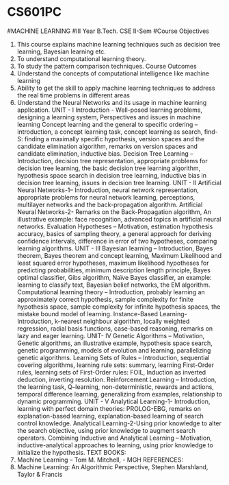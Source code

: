 # CS601PC
#MACHINE LEARNING
#III Year B.Tech. CSE II-Sem 
#Course Objectives
1. This course explains machine learning techniques such as decision tree learning, Bayesian 
learning etc.
2. To understand computational learning theory.
3. To study the pattern comparison techniques.
Course Outcomes
1. Understand the concepts of computational intelligence like machine learning 
2. Ability to get the skill to apply machine learning techniques to address the real time problems 
in different areas
3. Understand the Neural Networks and its usage in machine learning application.
UNIT - I 
Introduction - Well-posed learning problems, designing a learning system, Perspectives and issues in 
machine learning
Concept learning and the general to specific ordering – introduction, a concept learning task, concept 
learning as search, find-S: finding a maximally specific hypothesis, version spaces and the candidate 
elimination algorithm, remarks on version spaces and candidate elimination, inductive bias.
Decision Tree Learning – Introduction, decision tree representation, appropriate problems for decision 
tree learning, the basic decision tree learning algorithm, hypothesis space search in decision tree 
learning, inductive bias in decision tree learning, issues in decision tree learning.
UNIT - II
Artificial Neural Networks-1– Introduction, neural network representation, appropriate problems for 
neural network learning, perceptions, multilayer networks and the back-propagation algorithm.
Artificial Neural Networks-2- Remarks on the Back-Propagation algorithm, An illustrative example: 
face recognition, advanced topics in artificial neural networks.
Evaluation Hypotheses – Motivation, estimation hypothesis accuracy, basics of sampling theory, a 
general approach for deriving confidence intervals, difference in error of two hypotheses, comparing
learning algorithms.
UNIT - III
Bayesian learning – Introduction, Bayes theorem, Bayes theorem and concept learning, Maximum 
Likelihood and least squared error hypotheses, maximum likelihood hypotheses for predicting 
probabilities, minimum description length principle, Bayes optimal classifier, Gibs algorithm, Naïve
Bayes classifier, an example: learning to classify text, Bayesian belief networks, the EM algorithm.
Computational learning theory – Introduction, probably learning an approximately correct hypothesis, 
sample complexity for finite hypothesis space, sample complexity for infinite hypothesis spaces, the 
mistake bound model of learning.
Instance-Based Learning- Introduction, k-nearest neighbour algorithm, locally weighted regression, 
radial basis functions, case-based reasoning, remarks on lazy and eager learning.
UNIT- IV
Genetic Algorithms – Motivation, Genetic algorithms, an illustrative example, hypothesis space 
search, genetic programming, models of evolution and learning, parallelizing genetic algorithms.
Learning Sets of Rules – Introduction, sequential covering algorithms, learning rule sets: summary, 
learning First-Order rules, learning sets of First-Order rules: FOIL, Induction as inverted deduction, 
inverting resolution.
Reinforcement Learning – Introduction, the learning task, Q–learning, non-deterministic, rewards and 
actions, temporal difference learning, generalizing from examples, relationship to dynamic 
programming.
UNIT - V
Analytical Learning-1- Introduction, learning with perfect domain theories: PROLOG-EBG, remarks 
on explanation-based learning, explanation-based learning of search control knowledge.
Analytical Learning-2-Using prior knowledge to alter the search objective, using prior knowledge to 
augment search operators. 
Combining Inductive and Analytical Learning – Motivation, inductive-analytical approaches to 
learning, using prior knowledge to initialize the hypothesis.
TEXT BOOKS:
1. Machine Learning – Tom M. Mitchell, - MGH
REFERENCES:
1. Machine Learning: An Algorithmic Perspective, Stephen Marshland, Taylor & Francis 
